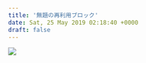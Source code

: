 ```yaml
---
title: '無題の再利用ブロック'
date: Sat, 25 May 2019 02:18:40 +0000
draft: false
---
```


![](/images/2017/04/みゃーみゃー-1024x683.jpg)
